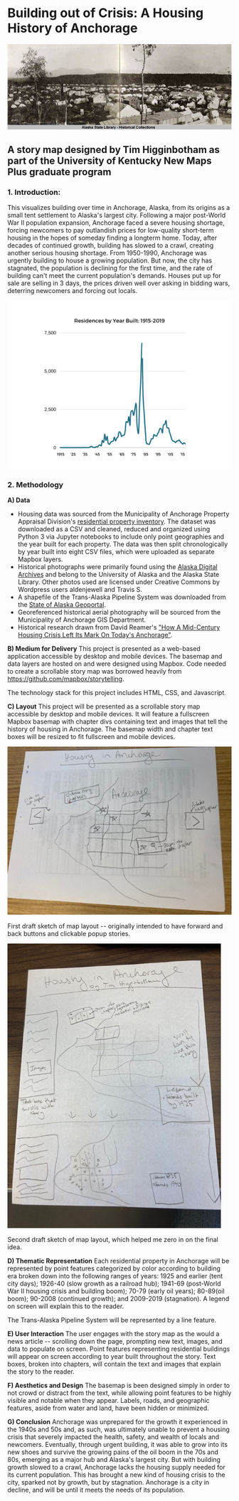 # Building out of Crisis: A Housing History of Anchorage

![Anchorage as a Tent City](data/images/tentcity.jpg?raw=true "Anchorage as a Tent City")

## A story map designed by Tim Higginbotham as part of the University of Kentucky New Maps Plus graduate program

### 1. Introduction:

This visualizes building over time in Anchorage, Alaska, from its origins as a small tent settlement to Alaska's largest city. Following a major post-World War II population expansion, Anchorage faced a severe housing shortage, forcing newcomers to pay outlandish prices for low-quality short-term housing in the hopes of someday finding a longterm home. Today, after decades of continued growth, building has slowed to a crawl, creating another serious housing shortage. From 1950-1990, Anchorage was urgently building to house a growing population. But now, the city has stagnated, the population is declining for the first time, and the rate of building can't meet the current population's demands. Houses put up for sale are selling in 3 days, the prices driven well over asking in bidding wars, deterring newcomers and forcing out locals.

![resigraph](data/images/resigraph.png?raw=true "graph showing decline in residential construction")

### 2. Methodology

**A) Data**

- Housing data was sourced from the Municipality of Anchorage Property Appraisal Division's [residential property inventory](https://data.muni.org/Housing-and-Homelessness/CAMA-Property-Inventory-Residential-with-Details/r3di-nq2j). The dataset was downloaded as a CSV and cleaned, reduced and organized using Python 3 via Jupyter notebooks to include only point geographies and the year built for each property. The data was then split chronologically by year built into eight CSV files, which were uploaded as separate Mapbox layers.
- Historical photographs were primarily found using the [Alaska Digital Archives](https://vilda.alaska.edu/) and belong to the University of Alaska and the Alaska State Library. Other photos used are licensed under Creative Commons by Wordpress users aldenjewell and Travis S.
- A shapefile of the Trans-Alaska Pipeline System was downloaded from the [State of Alaska Geoportal](https://gis.data.alaska.gov/datasets/e36c4585bb7d4f6d988853a16f5ecd26).
- Georeferenced historical aerial photography will be sourced from the Municipality of Anchorage GIS Department.
- Historical research drawn from David Reamer's ["How A Mid-Century Housing Crisis Left Its Mark On Today's Anchorage"](https://www.adn.com/alaska-life/2021/03/29/how-a-mid-century-housing-crisis-left-its-mark-on-todays-anchorage-neighborhoods/).

**B) Medium for Delivery**
This project is presented as a web-based application accessible by desktop and mobile devices. The basemap and data layers are hosted on and were designed using Mapbox. Code needed to create a scrollable story map was borrowed heavily from https://github.com/mapbox/storytelling.

The technology stack for this project includes HTML, CSS, and Javascript.

**C) Layout**
This project will be presented as a scrollable story map accessible by desktop and mobile devices. It will feature a fullscreen Mapbox basemap with chapter divs containing text and images that tell the history of housing in Anchorage. The basemap width and chapter text boxes will be resized to fit fullscreen and mobile devices.

![first sketch](data/images/IMG_2468.jpg?raw=true "First draft sketch of map layout")

First draft sketch of map layout -- originally intended to have forward and back buttons and clickable popup stories.

![second sketch](data/images/IMG_2469.jpg?raw=true "Second draft sketch of map layout")

Second draft sketch of map layout, which helped me zero in on the final idea.

**D) Thematic Representation**
Each residential property in Anchorage will be represented by point features categorized by color according to building era broken down into the following ranges of years: 1925 and earlier (tent city days); 1926-40 (slow growth as a railroad hub); 1941-69 (post-World War II housing crisis and building boom); 70-79 (early oil years); 80-89(oil boom); 90-2008 (continued growth); and 2009-2019 (stagnation). A legend on screen will explain this to the reader.

The Trans-Alaska Pipeline System will be represented by a line feature.

**E) User Interaction**
The user engages with the story map as the would a news article -- scrolling down the page, prompting new text, images, and data to populate on screen. Point features representing residential buildings will appear on screen according to year built throughout the story. Text boxes, broken into chapters, will contain the text and images that explain the story to the reader.

**F) Aesthetics and Design**
The basemap is been designed simply in order to not crowd or distract from the text, while allowing point features to be highly visible and notable when they appear. Labels, roads, and geographic features, aside from water and land, have been hidden or minimized.

**G) Conclusion**
Anchorage was unprepared for the growth it experienced in the 1940s and 50s and, as such, was ultimately unable to prevent a housing crisis that severely impacted the health, safety, and wealth of locals and newcomers. Eventually, through urgent building, it was able to grow into its new shoes and survive the growing pains of the oil boom in the 70s and 80s, emerging as a major hub and Alaska's largest city. But with building growth slowed to a crawl, Anchorage lacks the housing supply needed for its current population. This has brought a new kind of housing crisis to the city, sparked not by growth, but by stagnation. Anchorage is a city in decline, and will be until it meets the needs of its population.
